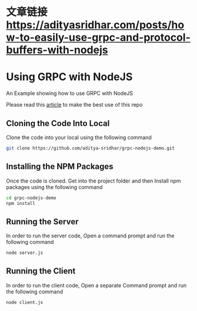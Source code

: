 # 文章链接 https://adityasridhar.com/posts/how-to-easily-use-grpc-and-protocol-buffers-with-nodejs

# Using GRPC with NodeJS
An Example showing how to use GRPC with NodeJS

Please read this [article](https://adityasridhar.com/posts/how-to-easily-use-grpc-and-protocol-buffers-with-nodejs) to make the best use of this repo

## Cloning the Code Into Local

Clone the code into your local using the following command

```bash
git clone https://github.com/aditya-sridhar/grpc-nodejs-demo.git
```

## Installing the NPM Packages

Once the code is cloned. Get into the project folder and then Install npm packages using the following command

```bash
cd grpc-nodejs-demo
npm install
```

## Running the Server 

In order to run the server code, Open a command prompt and run the following command

```bash
node server.js
```

## Running the Client

In order to run the client code, Open a separate Command prompt and run the following command

```bash
node client.js
```
